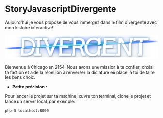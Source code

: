 # StoryJavascriptDivergente

Aujourd'hui je vous propose de vous immergez dans le film divergente avec mon histoire intéractive!

![alttext](https://github.com/SophiiaG/StoryJavascriptDivergente/blob/master/img/logo.png)

Bienvenue à Chicago en 2154! Nous avons une mission à te confier, choisi ta faction et aide la rébellion à renverser la dictature en place, à toi de faire les bons choix.

* __Petite précision :__

Pour lancer le projet sur ta machine, ouvre ton terminal, clone le projet et lance un server local, par exemple: 

```
php-S localhost:8000
```
